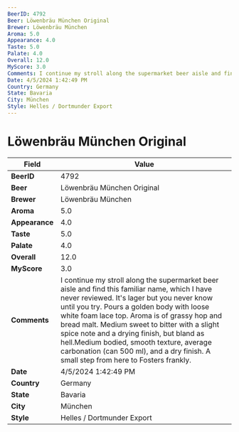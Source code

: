 ```yaml
---
BeerID: 4792
Beer: Löwenbräu München Original
Brewer: Löwenbräu München
Aroma: 5.0
Appearance: 4.0
Taste: 5.0
Palate: 4.0
Overall: 12.0
MyScore: 3.0
Comments: I continue my stroll along the supermarket beer aisle and find this familiar name, which I have never reviewed. It's lager but you never know until you try. Pours a golden body with loose white foam lace top. Aroma is of grassy hop and bread malt. Medium sweet to bitter with a slight spice note and a drying finish, but bland as hell.Medium bodied, smooth texture, average carbonation (can 500 ml), and a dry finish. A small step from here to Fosters frankly.
Date: 4/5/2024 1:42:49 PM
Country: Germany
State: Bavaria
City: München
Style: Helles / Dortmunder Export
---
```


# Löwenbräu München Original

| Field         | Value |
|---------------|-------|
| **BeerID** | 4792 |
| **Beer** | Löwenbräu München Original |
| **Brewer** | Löwenbräu München |
| **Aroma** | 5.0 |
| **Appearance** | 4.0 |
| **Taste** | 5.0 |
| **Palate** | 4.0 |
| **Overall** | 12.0 |
| **MyScore** | 3.0 |
| **Comments** | I continue my stroll along the supermarket beer aisle and find this familiar name, which I have never reviewed. It's lager but you never know until you try. Pours a golden body with loose white foam lace top. Aroma is of grassy hop and bread malt. Medium sweet to bitter with a slight spice note and a drying finish, but bland as hell.Medium bodied, smooth texture, average carbonation (can 500 ml), and a dry finish. A small step from here to Fosters frankly. |
| **Date** | 4/5/2024 1:42:49 PM |
| **Country** | Germany |
| **State** | Bavaria |
| **City** | München |
| **Style** | Helles / Dortmunder Export |
